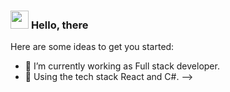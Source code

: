 ### <img src="https://github.com/TheDudeThatCode/TheDudeThatCode/blob/master/Assets/Hi.gif" width="29px"> **Hello, there**
Here are some ideas to get you started:

- 🔭 I’m currently working as Full stack developer.
- 🌱 Using the tech stack React and C#.
-->
